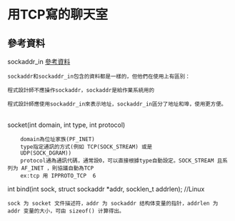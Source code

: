 # 用TCP寫的聊天室<br />
## 參考資料
sockaddr_in [參考資料](https://codertw.com/%E5%89%8D%E7%AB%AF%E9%96%8B%E7%99%BC/392331/)
```
sockaddr和sockaddr_in包含的資料都是一樣的，但他們在使用上有區別：

程式設計師不應操作sockaddr，sockaddr是給作業系統用的

程式設計師應使用sockaddr_in來表示地址，sockaddr_in區分了地址和埠，使用更方便。
``` 
<br />
socket(int domain, int type, int protocol)<br />

```
    domain為位址家族(PF_INET)
    type指定通訊的方式(例如 TCP(SOCK_STREAM) 或是
    UDP(SOCK_DGRAM))
    protocol通為通訊代碼，通常設0，可以直接根據type自動設定。SOCK_STREAM 且系列为 AF_INET ，則協議自動為TCP
    ex:tcp 用 IPPROTO_TCP  6
```

int bind(int sock, struct sockaddr *addr, socklen_t addrlen);  //Linux

`sock 为 socket 文件描述符，addr 为 sockaddr 结构体变量的指针，addrlen 为 addr 变量的大小，可由 sizeof() 计算得出。`
